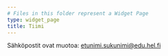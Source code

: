 ```yaml
---
# Files in this folder represent a Widget Page
type: widget_page
title: Tiimi
---
```


Sähköpostit ovat muotoa:
etunimi.sukunimi@edu.hel.fi
